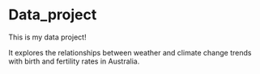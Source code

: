 # Data_project

This is my data project!

It explores the relationships between weather and climate change trends with birth and fertility rates in Australia.

